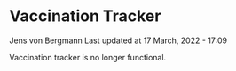 Vaccination Tracker
================
Jens von Bergmann
Last updated at 17 March, 2022 - 17:09

Vaccination tracker is no longer functional.
